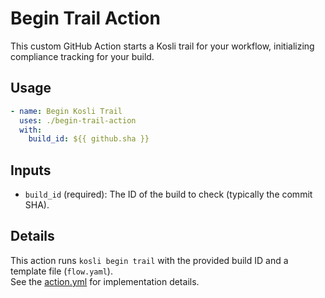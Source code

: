 # Begin Trail Action

This custom GitHub Action starts a Kosli trail for your workflow, initializing compliance tracking for your build.

## Usage

```yaml
- name: Begin Kosli Trail
  uses: ./begin-trail-action
  with:
    build_id: ${{ github.sha }}
```

## Inputs

- `build_id` (required): The ID of the build to check (typically the commit SHA).

## Details

This action runs `kosli begin trail` with the provided build ID and a template file (`flow.yaml`).  
See the [action.yml](./action.yml) for implementation details.

